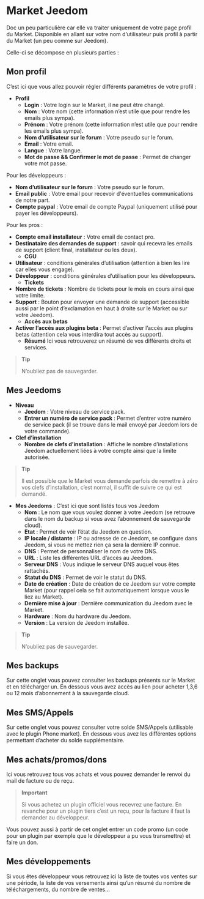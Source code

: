 # Market Jeedom


Doc un peu particulière car elle va traiter uniquement de votre page profil du Market.
Disponible en allant sur votre nom d’utilisateur puis profil à partir du Market (un peu comme sur Jeedom).

Celle-ci se décompose en plusieurs parties :

## Mon profil

C’est ici que vous allez pouvoir régler différents paramètres de votre profil :

- **Profil**
    - **Login** : Votre login sur le Market, il ne peut être changé.
    - **Nom** : Votre nom (cette information n’est utile que pour rendre les emails plus sympa).
    - **Prénom** : Votre prénom (cette information n’est utile que pour rendre les emails plus sympa).
    - **Nom d’utilisateur sur le forum** : Votre pseudo sur le forum.
    - **Email** : Votre email.
    - **Langue** : Votre langue.
    - **Mot de passe && Confirmer le mot de passe** : Permet de changer votre mot passe.

Pour les développeurs :
- **Nom d’utilisateur sur le forum** : Votre pseudo sur le forum.
- **Email public** : Votre email pour recevoir d'éventuelles communications de notre part.
- **Compte paypal** : Votre email de compte Paypal (uniquement utilisé pour payer les développeurs).

Pour les pros :
- **Compte email installateur** : Votre email de contact pro.
- **Destinataire des demandes de support** : savoir qui recevra les emails de support (client final, installateur ou les deux).
    - **CGU**
- **Utilisateur** : conditions générales d’utilisation (attention à bien les lire car elles vous engage).
- **Développeur** : conditions générales d’utilisation pour les développeurs.
    - **Tickets**
- **Nombre de tickets** : Nombre de tickets pour le mois en cours ainsi que votre limite.
- **Support** : Bouton pour envoyer une demande de support (accessible aussi par le point d’exclamation en haut à droite sur le Market ou sur votre Jeedom).
    - **Accès aux betas**
- **Activer l’accès aux plugins beta** : Permet d’activer l’accès aux plugins betas (attention cela vous interdira tout accès au support).
    - **Résumé** Ici vous retrouverez un résumé de vos différents droits et services.

> **Tip**
>
> N’oubliez pas de sauvegarder.

## Mes Jeedoms

- **Niveau**
    - **Jeedom** : Votre niveau de service pack.
    - **Entrer un numéro de service pack** : Permet d’entrer votre numéro de service pack (il se trouve dans le mail envoyé par Jeedom lors de votre commande).
- **Clef d’installation**
    - **Nombre de clefs d’installation** : Affiche le nombre d’installations Jeedom actuellement liées à votre compte ainsi que la limite autorisée.

> **Tip**
>
> Il est possible que le Market vous demande parfois de remettre à zéro vos clefs d’installation, c’est normal, il suffit de suivre ce qui est demandé.

- **Mes Jeedoms** : C’est ici que sont listés tous vos Jeedom
    - **Nom** : Le nom que vous voulez donner à votre Jeedom (se retrouve dans le nom du backup si vous avez l’abonnement de sauvegarde cloud).
    - **Etat** : Permet de voir l’état du Jeedom en question.
    - **IP locale / distante** : IP ou adresse de ce Jeedom, se configure dans Jeedom, si vous ne mettez rien ça sera la dernière IP connue.
    - **DNS** : Permet de personnaliser le nom de votre DNS.
    - **URL** : Liste les différentes URL d’accès au Jeedom.
    - **Serveur DNS** : Vous indique le serveur DNS auquel vous êtes rattachés.
    - **Statut du DNS** : Permet de voir le statut du DNS.
    - **Date de création** : Date de création de ce Jeedom sur votre compte Market (pour rappel cela se fait automatiquement lorsque vous le liez au Market).
    - **Dernière mise à jour** : Dernière communication du Jeedom avec le Market.
    - **Hardware** : Nom du hardware du Jeedom.
    - **Version** : La version de Jeedom installée.

> **Tip**
>
> N’oubliez pas de sauvegarder.

## Mes backups

Sur cette onglet vous pouvez consulter les backups présents sur le Market et en télécharger un. En dessous vous avez accès au lien pour acheter 1,3,6 ou 12 mois d’abonnement à la sauvegarde cloud.

## Mes SMS/Appels

Sur cette onglet vous pouvez consulter votre solde SMS/Appels (utilisable avec le plugin Phone market). En dessous vous avez les différentes options permettant d’acheter du solde supplémentaire.

## Mes achats/promos/dons

Ici vous retrouvez tous vos achats et vous pouvez demander le renvoi du mail de facture ou de reçu.

> **Important**
>
> Si vous achetez un plugin officiel vous recevrez une facture. En revanche pour un plugin tiers c’est un reçu, pour la facture il faut la demander au développeur.

Vous pouvez aussi à partir de cet onglet entrer un code promo (un code pour un plugin par exemple que le développeur a pu vous transmettre) et faire un don.

## Mes développements

Si vous êtes développeur vous retrouvez ici la liste de toutes vos ventes sur une période, la liste de vos versements ainsi qu’un résumé du nombre de téléchargements, du nombre de ventes…​
